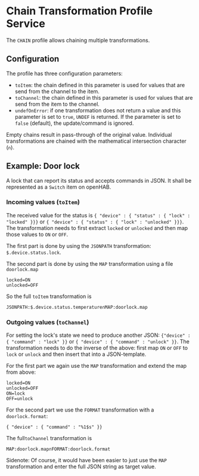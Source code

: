 # Chain Transformation Profile Service

The `CHAIN` profile allows chaining multiple transformations.

## Configuration

The profile has three configuration parameters:

- `toItem`: the chain defined in this parameter is used for values that are send from the channel to the item.
- `toChannel`: the chain defined in this parameter is used for values that are send from the item to the channel.
- `undefOnError`: if one transformation does not return a value and this parameter is set to `true`, `UNDEF` is returned. If the parameter is set to `false` (default), the update/command is ignored. 

Empty chains result in pass-through of the original value.
Individual transformations are chained with the mathematical intersection character (`∩`).

## Example: Door lock

A lock that can report its status and accepts commands in JSON.
It shall be represented as a `Switch` item on openHAB.

### Incoming values (`toItem`)

The received value for the status is `{ "device" : { "status" : { "lock" : "locked" }}}` or `{ "device" : { "status" : { "lock" : "unlocked" }}}`.
The transformation needs to first extract `locked` or `unlocked` and then map those values to `ON` or `OFF`.

The first part is done by using the `JSONPATH` transformation: `$.device.status.lock`.

The second part is done by using the `MAP` transformation using a file `doorlock.map`

```
locked=ON
unlocked=OFF
```

So the full `toItem` transformation is 

```
JSONPATH:$.device.status.temperature∩MAP:doorlock.map
```

### Outgoing values (`toChannel`)

For setting the lock's state we need to produce another JSON: `{"device" : { "command" : "lock" }}` or `{ "device" : { "command" : "unlock" }}`.
The transformation needs to do the inverse of the above: first map `ON` or `OFF` to `lock` or `unlock` and then insert that into a JSON-template.

For the first part we again use the `MAP` transformation and extend the map from above:

```
locked=ON
unlocked=OFF
ON=lock
OFF=unlock
```

For the second part we use the `FORMAT` transformation with a `doorlock.format`:

```
{ "device" : { "command" : "%1$s" }}
```

The full`toChannel` transformation is 

```
MAP:doorlock.map∩FORMAT:doorlock.format
```

Sidenote: Of course, it would have been easier to just use the `MAP` transformation and enter the full JSON string as target value.
